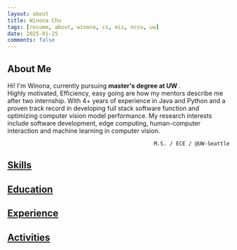 ```yaml
---
layout: about
title: Winona Chu
tags: [resume, about, winona, cs, mis, nccu, uw]
date: 2025-01-25
comments: false
---
```



<h2 id="about" class="resume-title">About Me</h2>
<div class="myrow">
    <div class="col-12" style="text-align:left">
        Hi! I'm Winona, currently pursuing <strong> master's degree at UW </strong>. <br/>
        Highly motivated, Efficiency, easy going are how my mentors describe me after two internship. With 4+ years of experience in Java and Python and a proven track record in developing full stack software function and optimizing computer vision model performance. My research interests include software development, edge computing, human-computer interaction and machine learning in computer vision.<br/>
    </div>
</div>
<p style="text-align:right">
    <code class="code-tag"> M.S. / ECE / @UW-Seattle</code>
</p>

<!-- Skills -->
<h2 id="ski-title" class="resume-title">
    <a id="ski-sec" href="#ski-title" onclick="expand_section('ski')">Skills <i id="ski-icon" class="fa fa-plus-square"></i></a>
</h2>
<div id="ski" style="display: none">
    <div class="myrow no-margin">
        <div class="col-xs-12 col-sm-12 col-md-4 col-lg-3" style="text-align:left;">
            <strong>Languages</strong>
        </div>
        <div class="col-xs-12 col-sm-12 col-md-8 col-lg-9" style="text-align:left;" >
            <code class="code-tag">Python</code>
            <code class="code-tag">Java</code>
            <code class="code-tag">SQL</code>
            <code class="code-tag">HTML/CSS</code>
            <code class="code-tag">Javascript</code>
            <code class="code-tag">PHP</code>
        </div>
    </div>
    <div class="myrow no-margin" style="vertical-align: middle;">
        <div class="col-xs-12 col-sm-12 col-md-4 col-lg-3" style="text-align:left;">
            <strong>Tools</strong>
        </div>
        <div class="col-xs-12 col-sm-12 col-md-8 col-lg-9" style="text-align:left;" >
            <code class="code-tag">Git</code>
            <code class="code-tag">GitHub</code>
            <code class="code-tag">Vim</code>
            <code class="code-tag">Postman</code>
            <code class="code-tag">VS code</code>
            <code class="code-tag">Visual Studio</code>
            <code class="code-tag">Eclipse</code>
            <code class="code-tag">Notion</code>
        </div>
    </div>
    <div class="myrow no-margin" style="vertical-align: middle;">
        <div class="col-xs-12 col-sm-12 col-md-4 col-lg-3" style="text-align:left;">
            <strong>Database</strong>
        </div>
        <div class="col-xs-12 col-sm-12 col-md-8 col-lg-9" style="text-align:left;" >
            <code class="code-mtagargin">MySQL</code>
            <code class="code-tag">MSSQL</code>
        </div>
    </div>
    <div class="myrow no-margin" style="vertical-align: middle;">
        <div class="col-xs-12 col-sm-12 col-md-4 col-lg-3" style="text-align:left;">
            <strong>Machine Learning</strong>
        </div>
        <div class="col-xs-12 col-sm-12 col-md-8 col-lg-9" style="text-align:left;" >
            <code class="code-mtagargin">PyTorch</code>
            <code class="code-tag">TensorFlow</code>
        </div>
    </div>
    <div class="myrow no-margin" style="vertical-align: middle;">
        <div class="col-xs-12 col-sm-12 col-md-4 col-lg-3" style="text-align:left;">
            <strong>Data Analysis</strong>
        </div>
        <div class="col-xs-12 col-sm-12 col-md-8 col-lg-9" style="text-align:left;" >
            <code class="code-tag">Matplotlib</code>
            <code class="code-tag">Scikit-learn</code>
            <code class="code-tag">Looker Studio</code>
            <code class="code-tag">Tableau</code>
        </div>
    </div>
</div>

<!-- Education -->
<h2 id="edu-title" class="resume-title">
    <a id="edu-sec" href="#edu-title" onclick="expand_section('edu')">Education <i id="edu-icon" class="fa fa-plus-square"></i></a>
</h2>
<div id="edu" style="display: none">
    <div id="row-edu-1" class="myrow hover">
        <!-- Time Range / Institution / Location -->
        <div class="col-xs-12 col-sm-12 col-md-12 col-lg-2">Sep. 2024 - Aug. 2026</div>
        <!-- <div class="col-xs-12 col-sm-6 col-md-6 col-lg-6" onclick="expand('edu-1')" style="cursor:pointer"><strong>University of Washington</strong></div> -->
        <div class="col-xs-12 col-sm-6 col-md-6 col-lg-6"><strong>University of Washington (UW)</strong></div>
        <div class="col-xs-12 col-sm-6 col-md-6 col-lg-4 text-xs-left text-sm-right text-md-right text-lg-right"><i class="fa fa-map-marker add-margin"></i>Seattle, WA, USA</div>
        <!-- Title -->
        <div class="col-lg-2"></div>
        <div class="col-xs-12 col-sm-12 col-md-12 col-lg-10">M.S. student in Electrical and Computer Engineering <code>GPA: 3.86 / 4.0</code></div>
        <div class="col-lg-2"></div>
        <div class="col-xs-12 col-sm-12 col-md-12 col-lg-10" style="font-size:15.5px">
            <!-- <li>Advisors: <a href="https://www.linkedin.com/in/mung-chiang-9511445/" target= "_blank">Prof. Mung Chiang</a>, <a href="https://kimkt.com/" target= "_blank"> Prof. Kwang Taik Kim</a></li> -->
            <li>Capstone Project: Organization and Analysis of Battery Data from Heterogenous Sources with
                 <strong>Astrolabe Analytics</strong></li>
            <li>Coursework: AI For Mobile Robots, Large Language Models, Embedded System</li>
        </div>
    </div><div id="row-edu-2" class="myrow hover">
        <!-- Time Range / Institution / Location -->
        <div class="col-xs-12 col-sm-12 col-md-12 col-lg-2">Sep. 2020 - Jan. 2024</div>
        <!-- <div class="col-xs-12 col-sm-6 col-md-6 col-lg-6" onclick="expand('edu-1')" style="cursor:pointer"><strong>University of Washington</strong></div> -->
        <div class="col-xs-12 col-sm-6 col-md-6 col-lg-6"><strong>National Chengchi University (NCCU)</strong></div>
        <div class="col-xs-12 col-sm-6 col-md-6 col-lg-4 text-xs-left text-sm-right text-md-right text-lg-right"><i class="fa fa-map-marker add-margin"></i>Taipei, Taiwan</div>
        <!-- Title -->
        <div class="col-lg-2"></div>
        <div class="col-xs-12 col-sm-12 col-md-12 col-lg-10">B.S. student in Management Information System <code>GPA: 4.04 / 4.3</code></div>
        <div class="col-lg-2"></div>
        <div class="col-xs-12 col-sm-12 col-md-12 col-lg-10" style="font-size:15.5px">
            <li>Advisors: <a href="https://ah.lib.nccu.edu.tw/scholar?id=8514&locale=zh_TW" target= "_blank">Prof. Shih-Yi Chien</a></li>
            <li>Coursework: Data Structure, Algorithms, Operating System, Database Management Systems</li>
        </div>
    </div>
</div>

 <!-- Experience -->
<h2 id="exp-title" class="resume-title"><a id="exp-sec" href="#exp-title" onclick="expand_section('exp')">Experience <i id="exp-icon" class="fa fa-plus-square"></i></a>
    <!-- <a id="exp-detail" href="#" onclick="show_detail(this.id, ['hide-1', 'hide-2', 'hide-3', 'hide-4', 'hide-5', 'hide-6', 'hide-7'])" style="display: none"><i id="exp-detail-1" class="fa fa-toggle-off"></i></a> -->
</h2>
<div id="exp" style="display:none">
    <!-- Read Mode Control -->
    <strong>
        <code>
        Category: 
        <a id="all" onclick="highlight(this.id)" style="margin-left: 10px;">All</a> 
        <a class="txt-ignore" id="work" onclick="highlight(this.id)" style="margin-left: 10px;"> Industry</a> 
        <a class="txt-ignore" id="proj" onclick="highlight(this.id)" style="margin-left: 10px;"> Course Project</a>
        </code>
    </strong>
    <!-- UW -->
    <div id="row-exp-1" class="myrow hover">
        <!-- Time Range / Title / Location -->
        <div class="col-xs-12 col-sm-12 col-md-12 col-lg-2">Jan. 2025 - Present</div>
        <div class="col-xs-12 col-sm-6 col-md-6 col-lg-6"><strong>University of Washington - Capstone Project</strong></div>
        <div class="col-xs-12 col-sm-6 col-md-6 col-lg-4 text-xs-left text-sm-right text-md-right text-lg-right"><i class="fa fa-map-marker add-margin"></i>Seattle, WA, USA</div>
        <!-- Position -->
        <div class="col-lg-2"></div>
        <div class="col-xs-12 col-sm-12 col-md-12 col-lg-10">Software Engineer</div>
        <!-- Tags -->
        <div class="col-lg-2"></div>
        <div class="col-xs-12 col-sm-12 col-md-12 col-lg-10">
            <i class="fa fa-hashtag hash-tag-spacing"></i>
            <code id="tag-proj1-1">Software Development</code>
            <code id="tag-proj1-2">Data Science</code>
        </div>
    </div>
    <!-- NCCU Graduated Project -->
    <div id="row-exp-proj2" class="myrow hover">
        <!-- Time Range / Title / Location -->
        <div class="col-xs-12 col-sm-12 col-md-12 col-lg-2">Apr. 2022 - Dec. 2023</div>
        <div class="col-xs-12 col-sm-6 col-md-6 col-lg-6"><strong>Graduate Project: MR Application - Color vision deficiency Assistance</strong></div>
        <div class="col-xs-12 col-sm-6 col-md-6 col-lg-4 text-xs-left text-sm-right text-md-right text-lg-right"><i class="fa fa-map-marker add-margin"></i>Taipei, Taiwan</div>
        <!-- Position -->
        <div class="col-lg-2"></div>
        <div class="col-xs-12 col-sm-12 col-md-12 col-lg-10">Software Developer</div>
        <!-- Description -->
        <div class="col-lg-2"></div>
        <div class="col-xs-12 col-sm-12 col-md-12 col-lg-10" style="font-size:15.5px">
            <div class="description">
                <li>Developed a color adjustment software module for Hololens2 mixed reality goggles, designed to assist individuals with color deficiency in specialized environments such as chemical laboratories, utilizing Unity and C# technologies.</li>
                <li>Implemented TensorFlow Object Detection API to accurately identify laboratory glassware, achieving a precision of 94% mAP in object recognition.</li>
                <li>Built a partial frame color adjustment function using a custom color transformation matrix within the Unity development environment with C#.</li>
                <li>Optimized device integration through Socket programming and C# Coroutines, successfully reducing screen synchronization latency between remote devices and local servers by 100 ms.</li>
                <li>Secured First Place in the 2023 National Universities Innovation Competition.</li>
            </div>
        </div>
        <!-- Tags -->
        <div class="col-lg-2"></div>
        <div class="col-xs-12 col-sm-12 col-md-12 col-lg-10">
            <i class="fa fa-hashtag hash-tag-spacing"></i>
            <code id="tag-proj2-1">Software Development</code>
            <code id="tag-proj2-2">C#</code>
            <code id="tag-proj2-3">Unity</code>
            <code id="tag-proj2-4">TensorFlow</code>
            <code id="tag-proj2-5">Edge Device</code>
        </div>
    </div>
    <!-- Hauliteq -->
    <div id="row-exp-work1" class="myrow hover">
        <!-- Time Range / Title / Location -->
        <div class="col-xs-12 col-sm-12 col-md-12 col-lg-2">Aug. 2023 - Dec. 2023</div>
        <div class="col-xs-12 col-sm-6 col-md-6 col-lg-6"><strong>Hualiteq International Co.</strong></div>
        <div class="col-xs-12 col-sm-6 col-md-6 col-lg-4 text-xs-left text-sm-right text-md-right text-lg-right"><i class="fa fa-map-marker add-margin"></i>Taipei, Taiwan</div>
        <!-- Position -->
        <div class="col-lg-2"></div>
        <div class="col-xs-12 col-sm-12 col-md-12 col-lg-10">Software Research and Development Intern</div>
        <!-- Description -->
        <div class="col-lg-2"></div>
        <div class="col-xs-12 col-sm-12 col-md-12 col-lg-10" style="font-size:15.5px">
            <div class="description">
                <li>Utilized JavaScript and Genesys Composer to develop IVR project and connected IVR to system MS SQL Server with stored procedure.</li>
                <li>Authored technical documentation on GitLab integration for enterprise project management.</li>
            </div>
        </div>
        <!-- Tags -->
        <div class="col-lg-2"></div>
        <div class="col-xs-12 col-sm-12 col-md-12 col-lg-10">
            <i class="fa fa-hashtag hash-tag-spacing"></i>
            <code id="tag-work1-1">Software Development</code>
            <code id="tag-work1-2">JavaScript</code>
            <code id="tag-work1-3">MS SQL</code>
            <code id="tag-work1-4">IVR</code>
            <code id="tag-work1-5">Technical Documentation</code>
        </div>
    </div>
    <!-- Innodisk -->
    <div id="row-exp-work2" class="myrow hover">
        <!-- Time Range / Title / Location -->
        <div class="col-xs-12 col-sm-12 col-md-12 col-lg-2">Jul. 2022 - Aug. 2022</div>
        <div class="col-xs-12 col-sm-6 col-md-6 col-lg-6"><strong>Innodisk Co.</strong></div>
        <div class="col-xs-12 col-sm-6 col-md-6 col-lg-4 text-xs-left text-sm-right text-md-right text-lg-right"><i class="fa fa-map-marker add-margin"></i>Taipei, Taiwan</div>
        <!-- Position -->
        <div class="col-lg-2"></div>
        <div class="col-xs-12 col-sm-12 col-md-12 col-lg-10">Software Research and Development Intern</div>
        <!-- Description -->
        <div class="col-lg-2"></div>
        <div class="col-xs-12 col-sm-12 col-md-12 col-lg-10" style="font-size:15.5px">
            <div class="description">
                <li>Utilized LabelImg, developed data augmentation to expand image training datasets by 4.5 times.</li>
                <li>Optimized the YOLOv4-tiny model on Xilinx KV260 using Vitis-AI, achieving 95% mAP@0.45 in detecting screw welding defects and improved inference speed by 50+ FPS.</li>
                <li>Developed a Python-based unit testing for the team project, enhancing error detection.</li>
                <li>Orchestrated project containerization using Docker under Linux environment..</li>
            </div>
        </div>
        <!-- Tags -->
        <div class="col-lg-2"></div>
        <div class="col-xs-12 col-sm-12 col-md-12 col-lg-10">
            <i class="fa fa-hashtag hash-tag-spacing"></i>
            <code id="tag-wor2-1">Machine Learning</code>
            <code id="tag-work2-2">Object Detection</code>
            <code id="tag-work2-3">Python</code>
            <code id="tag-work2-4">Unit Test</code>
            <code id="tag-work2-5">Linux</code>
        </div>
    </div>
    <!-- Transnational vaccination verification system -->
    <div id="row-exp-proj3" class="myrow hover">
        <!-- Time Range / Title / Location -->
        <div class="col-xs-12 col-sm-12 col-md-12 col-lg-2">Apr. 2022 - Jun. 2022</div>
        <div class="col-xs-12 col-sm-6 col-md-6 col-lg-6"><strong>Transnational vaccination verification system</strong></div>
        <div class="col-xs-12 col-sm-6 col-md-6 col-lg-4 text-xs-left text-sm-right text-md-right text-lg-right"><i class="fa fa-map-marker add-margin"></i>Taipei, Taiwan</div>
        <!-- Position -->
        <div class="col-lg-2"></div>
        <div class="col-xs-12 col-sm-12 col-md-12 col-lg-10">Back-end Developer</div>
        <!-- Description -->
        <div class="col-lg-2"></div>
        <div class="col-xs-12 col-sm-12 col-md-12 col-lg-10" style="font-size:15.5px">
            <div class="description">
                <li>Developed a comprehensive web platform providing integrated travel and vaccination information for cross-border entry requirements during the COVID-19 pandemic.</li>
                <li>Implemented a robust MySQL database to centralize and manage international travel and entry regulations, utilizing PHP to dynamically render and access critical information.</li>
                <li>Designed an interactive user interface featuring registration and commenting functionalities, enabling collaborative knowledge sharing and real-time information updates for travelers.</li>
            </div>
        </div>
        <!-- Tags -->
        <div class="col-lg-2"></div>
        <div class="col-xs-12 col-sm-12 col-md-12 col-lg-10">
            <i class="fa fa-hashtag hash-tag-spacing"></i>
            <code id="tag-proj3-1">Software Development</code>
            <code id="tag-proj3-2">MySQL</code>
            <code id="tag-proj3-3">PHP</code>
            <code id="tag-proj3-3">HTML</code>
        </div>
    </div>
    <!-- Money Grabber -->
    <div id="row-exp-proj4" class="myrow hover">
        <!-- Time Range / Title / Location -->
        <div class="col-xs-12 col-sm-12 col-md-12 col-lg-2">Feb. 2021 - Jun. 2021</div>
        <div class="col-xs-12 col-sm-6 col-md-6 col-lg-6"><strong>Money Grabber</strong></div>
        <div class="col-xs-12 col-sm-6 col-md-6 col-lg-4 text-xs-left text-sm-right text-md-right text-lg-right"><i class="fa fa-map-marker add-margin"></i>Taipei, Taiwan</div>
        <!-- Position -->
        <div class="col-lg-2"></div>
        <div class="col-xs-12 col-sm-12 col-md-12 col-lg-10">Developer</div>
        <!-- Description -->
        <div class="col-lg-2"></div>
        <div class="col-xs-12 col-sm-12 col-md-12 col-lg-10" style="font-size:15.5px">
            <div class="description">
                <li>Developed a location-based restaurant discovery application for campus environments using Java in Eclipse, designed to assist new students in quickly exploring local dining options.</li>
                <li>Implemented web scraping techniques utilizing Python's Selenium and BeautifulSoup libraries to aggregate comprehensive restaurant information from Google Map.</li>
                <li>Enhanced user experience by integrating Google Maps API, providing interactive geographical visualization and refined interface design for seamless restaurant exploration.</li>
            </div>
        </div>
        <!-- Tags -->
        <div class="col-lg-2"></div>
        <div class="col-xs-12 col-sm-12 col-md-12 col-lg-10">
            <i class="fa fa-hashtag hash-tag-spacing"></i>
            <code id="tag-proj4-1">Software Development</code>
            <code id="tag-proj4-2">Web scraping</code>
            <code id="tag-proj4-3">Python</code>
            <code id="tag-proj4-4">Selenium</code>
            <code id="tag-proj4-5">API</code>
        </div>
    </div>
</div>

<!-- Activities Experience -->
<h2 id="act-title" class="resume-title">
    <a id="act-sec" href="#act-title" onclick="expand_section('act')">Activities <i id="act-icon" class="fa fa-plus-square"></i></a>
</h2>
<div id="act" style="display: none">
    <div id="row-act-1" class="myrow hover">
        <!-- Time Range / Title / Location -->
        <div class="col-xs-12 col-sm-12 col-md-12 col-lg-2">Jun. 2022 - Jun. 2023</div>
        <div class="col-xs-12 col-sm-6 col-md-6 col-lg-6"><strong>NCCU Data Analytics Club</strong></div>
        <div class="col-xs-12 col-sm-6 col-md-6 col-lg-4 text-xs-left text-sm-right text-md-right text-lg-right"><i class="fa fa-map-marker add-margin"></i>Taipei, Taiwan</div>
        <!-- Position -->
        <div class="col-lg-2"></div>
        <div class="col-xs-12 col-sm-12 col-md-12 col-lg-10">Marketing Team</div>
        <!-- Description -->
        <div class="col-lg-2"></div>
        <div class="col-xs-12 col-sm-12 col-md-12 col-lg-10" style="font-size:15.5px">
            <div class="description">
                <li>Used data analysis skills and Looker Studio to analyze the marketing effect of the community background data.</li>
                <li>Used Adobe illustrator and Photoshop to produce social media graphic.</li>
            </div>
        </div>
    </div>
    <div id="row-act-1" class="myrow hover">
        <!-- Time Range / Title / Location -->
        <div class="col-xs-12 col-sm-12 col-md-12 col-lg-2">Jun. 2022 - Jun. 2023</div>
        <div class="col-xs-12 col-sm-6 col-md-6 col-lg-6"><strong>NCCU Commerce Career Ambassador</strong></div>
        <div class="col-xs-12 col-sm-6 col-md-6 col-lg-4 text-xs-left text-sm-right text-md-right text-lg-right"><i class="fa fa-map-marker add-margin"></i>Taipei, Taiwan</div>
        <!-- Position -->
        <div class="col-lg-2"></div>
        <div class="col-xs-12 col-sm-12 col-md-12 col-lg-10">Head of Design Dept. | Marketing Dept.</div>
        <!-- Description -->
        <div class="col-lg-2"></div>
        <div class="col-xs-12 col-sm-12 col-md-12 col-lg-10" style="font-size:15.5px">
            <div class="description">
                <li>Cultivated leadership and program management skill.</li>
                <li>Coordinating the design and publicity of the three major activities of NCCU: 'Baozhong Tea Festival', the Christmas event, Commerce College 'Elite Seed Camp".</li>
                <li>Designed the main visual of the Christmas event, and the participation rate of the activities was 12 times last year.</li>
                <li>Served as an Adobe illustrator introductory lecturer.</li>
            </div>
        </div>
    </div>
</div>